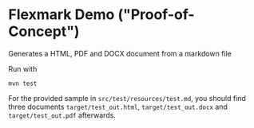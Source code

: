 # Flexmark Demo ("Proof-of-Concept")

Generates a HTML, PDF and DOCX document from a markdown file

Run with
```
mvn test
```

For the provided sample in `src/test/resources/test.md`, you should find three
documents `target/test_out.html`, `target/test_out.docx` and `target/test_out.pdf` afterwards.
